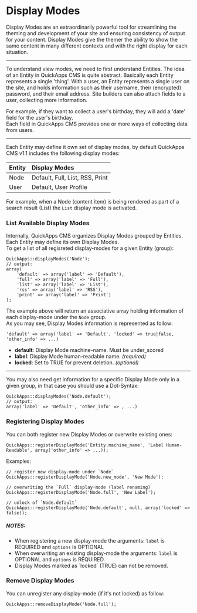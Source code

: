 Display Modes
=============

Display Modes are an extraordinarily powerful tool for streamlining the theming and development of your site and ensuring consistency of output
for your content. Display Modes give the themer the ability to show the same content in many different contexts and with the right display for
each situation.

---

To understand view modes, we need to first understand Entities.
The idea of an Entity in QuickApps CMS is quite abstract. Basically each Entity represents a single 'thing'.
With a user, an Entity represents a single user on the site, and holds information such as their username, their (encrypted) password, and
their email address. Site builders can also attach fields to a user, collecting more information.

For example, if they want to collect a user's birthday, they will add a 'date' field for the user's birthday.  
Each field in QuickApps CMS provides one or more ways of collecting data from users.

---

Each Entity may define it own set of display modes, by default QuickApps CMS v1.1 includes the following display modes:

| Entity | Display Modes                   |
|:-------|:--------------------------------|
|Node    |Default, Full, List, RSS, Print  |
|User    |Default, User Profile            |


For example, when a Node (content item) is being rendered as part of a search result (List) the `List` display mode is activated.


### List Available Display Modes

Internally, QuickApps CMS organizes Display Modes grouped by Entities. Each Entity may define its own Display Modes.  
To get a list of all regisreted display-modes for a given Entity (group):

    QuickApps::displayModes('Node');
    // output:
    array(
        'default' => array('label' => 'Default'),
        'full' => array('label' => 'Full'),
        'list' => array('label' => 'List'),
        'rss' => array('label' => 'RSS'),
        'print' => array('label' => 'Print')
    );	

The example above will return an associative array holding information of each display-mode under the `Node` group.  
As you may see, Display Modes information is represented as follow:

    'default' => array('label' => 'Default', 'locked' => true|false, 'other_info' => ...)
	
* **default**: Display Mode machine-name. Must be under_scored
* **label**: Display Mode human-readable name. _(required)_
* **locked**: Set to TRUE for prevent deletion. _(optional)_

---

You may also need get information for a specific Display Mode only in a given group, in that case you should use a Dot-Syntax:

    QuickApps::displayModes('Node.default');
    // output:
    array('label' => 'Default', 'other_info' => , ...)


### Registering Display Modes

You can both register new Display Modes or overwrite existing ones:

    QuickApps::registerDisplayMode('Entity.machine_name', 'Label Human-Readable', array('other_info' => ...));


Examples:

    // register new display-mode under `Node`
    QuickApps::registerDisplayMode('Node.new_mode', 'New Mode');

    // overwriting the `Full` display-mode (label renaming)
    QuickApps::registerDisplayMode('Node.full', 'New Label');

    // unlock of `Node.default`
    QuickApps::registerDisplayMode('Node.default', null, array('locked' => false));


##### NOTES:

* When registering a new display-mode the arguments: `label` is REQUIRED and `options` is OPTIONAL
* When overwriting an existing display-mode the arguments: `label` is OPTIONAL and `options` is REQUIRED.
* Display Modes marked as ´locked´ (TRUE) can not be removed.


### Remove Display Modes

You can unregister any display-mode (if it's not locked) as follow:

    QuickApps::removeDisplayMode('Node.full');